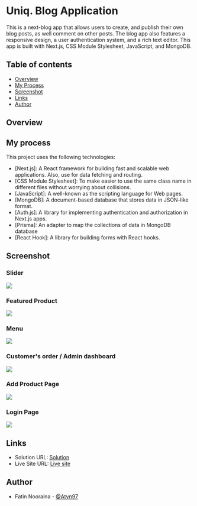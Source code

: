# Uniq. Blog Application
This is a next-blog app that allows users to create, and publish their own blog posts, as well comment on other posts. The blog app also features a responsive design, a user authentication system, and a rich text editor. This app is built with Next.js, CSS Module Stylesheet, JavaScript, and MongoDB. 

## Table of contents

- [Overview](#overview)
- [My Process](#my-process)
- [Screenshot](#screenshot)
- [Links](#links)
- [Author](#author)

## Overview

## My process


This project uses the following technologies:

- [Next.js]: A React framework for building fast and scalable web applications. Also, use for data fetching and routing.
- [CSS Module Stylesheet]:  To make easier to use the same class name in different files without worrying about collisions.
- [JavaScript]: A well-known as the scripting language for Web pages.
- [MongoDB]: A document-based database that stores data in JSON-like format.
- [Auth.js]: A library for implementing authentication and authorization in Next.js apps.
- [Prisma]: An adapter to map the collections of data in MongoDB database
- [React Hook]: A library for building forms with React hooks.


## Screenshot

### Slider

![](./Calimero.png)

### Featured Product

![](./Calimero2.png)

### Menu

![](./Calimero5.png)

### Customer's order / Admin dashboard

![](./Calimero6.png)

### Add Product Page

![](./Calimero7.png)

### Login Page

![](./Calimero8.png)

## Links

- Solution URL: [Solution](https://github.com/Atyn97/calimero-restaurant)
- Live Site URL: [Live site]()




## Author

- Fatin Nooraina - [@Atyn97](https://github.com/Atyn97)

